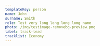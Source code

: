 ```yaml
---
templateKey: person
name: John
surname: Smith
role: Test very long long long long name
photo: /img/testimage-removebg-preview.png
label: track-lead
tracklist: Economy
---
```


